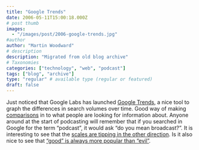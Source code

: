 ```yaml
---
title: "Google Trends"
date: 2006-05-11T15:00:18.000Z
# post thumb
images:
  - "/images/post/2006-google-trends.jpg"
#author
author: "Martin Woodward"
# description
description: "Migrated from old blog archive"
# Taxonomies
categories: ["technology", "web", "podcast"]
tags: ["blog", "archive"]
type: "regular" # available type (regular or featured)
draft: false
---
```


Just noticed that Google Labs has launched [Google Trends](http://www.google.com/trends), a nice tool to graph the differences in search volumes over time. Good way of making [comparisons](http://www.google.com/trends?q=google%2C+microsoft%2C+porn&ctab=1&date=all&geo=all) in to what people are looking for information about. Anyone around at the start of podcasting will remember that if you searched in Google for the term “podcast”, it would ask “do you mean broadcast?”. It is interesting to see that the [scales are tipping in the other direction](http://www.google.com/trends?q=podcast%2C+broadcast&ctab=1&date=all&geo=all). Is it also nice to see that [“good” is always more popular than “evil”](http://www.google.com/trends?q=good%2C+evil&ctab=1&date=all&geo=all).
